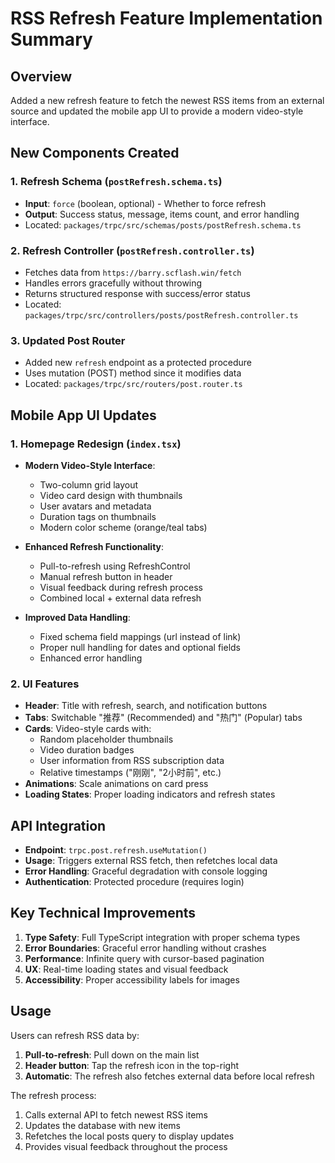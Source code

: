 # RSS Refresh Feature Implementation Summary

## Overview

Added a new refresh feature to fetch the newest RSS items from an external source and updated the mobile app UI to provide a modern video-style interface.

## New Components Created

### 1. Refresh Schema (`postRefresh.schema.ts`)

- **Input**: `force` (boolean, optional) - Whether to force refresh
- **Output**: Success status, message, items count, and error handling
- Located: `packages/trpc/src/schemas/posts/postRefresh.schema.ts`

### 2. Refresh Controller (`postRefresh.controller.ts`)

- Fetches data from `https://barry.scflash.win/fetch`
- Handles errors gracefully without throwing
- Returns structured response with success/error status
- Located: `packages/trpc/src/controllers/posts/postRefresh.controller.ts`

### 3. Updated Post Router

- Added new `refresh` endpoint as a protected procedure
- Uses mutation (POST) method since it modifies data
- Located: `packages/trpc/src/routers/post.router.ts`

## Mobile App UI Updates

### 1. Homepage Redesign (`index.tsx`)

- **Modern Video-Style Interface**:

  - Two-column grid layout
  - Video card design with thumbnails
  - User avatars and metadata
  - Duration tags on thumbnails
  - Modern color scheme (orange/teal tabs)

- **Enhanced Refresh Functionality**:

  - Pull-to-refresh using RefreshControl
  - Manual refresh button in header
  - Visual feedback during refresh process
  - Combined local + external data refresh

- **Improved Data Handling**:
  - Fixed schema field mappings (url instead of link)
  - Proper null handling for dates and optional fields
  - Enhanced error handling

### 2. UI Features

- **Header**: Title with refresh, search, and notification buttons
- **Tabs**: Switchable "推荐" (Recommended) and "热门" (Popular) tabs
- **Cards**: Video-style cards with:
  - Random placeholder thumbnails
  - Video duration badges
  - User information from RSS subscription data
  - Relative timestamps ("刚刚", "2小时前", etc.)
- **Animations**: Scale animations on card press
- **Loading States**: Proper loading indicators and refresh states

## API Integration

- **Endpoint**: `trpc.post.refresh.useMutation()`
- **Usage**: Triggers external RSS fetch, then refetches local data
- **Error Handling**: Graceful degradation with console logging
- **Authentication**: Protected procedure (requires login)

## Key Technical Improvements

1. **Type Safety**: Full TypeScript integration with proper schema types
2. **Error Boundaries**: Graceful error handling without crashes
3. **Performance**: Infinite query with cursor-based pagination
4. **UX**: Real-time loading states and visual feedback
5. **Accessibility**: Proper accessibility labels for images

## Usage

Users can refresh RSS data by:

1. **Pull-to-refresh**: Pull down on the main list
2. **Header button**: Tap the refresh icon in the top-right
3. **Automatic**: The refresh also fetches external data before local refresh

The refresh process:

1. Calls external API to fetch newest RSS items
2. Updates the database with new items
3. Refetches the local posts query to display updates
4. Provides visual feedback throughout the process

